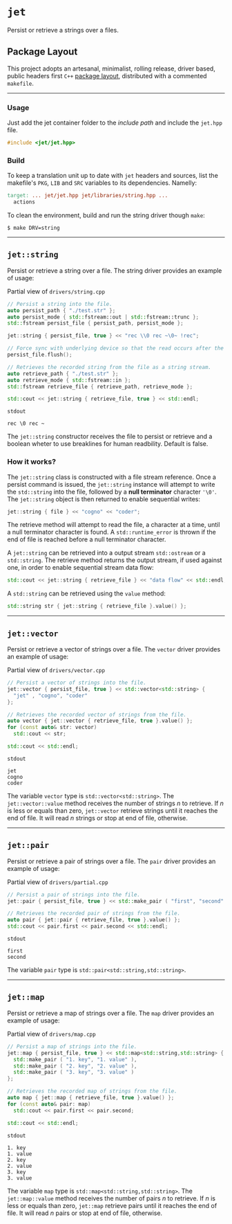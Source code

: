 
# `jet`
Persist or retrieve a strings over a files.

## Package Layout
This project adopts an artesanal, minimalist, rolling release, driver based, public headers first `C++` [package layout](), distributed with a commented `makefile`.

---

### Usage
Just add the jet container folder to the *include path* and include the `jet.hpp` file.
```C++
#include <jet/jet.hpp>
```

### Build
To keep a translation unit up to date with `jet` headers and sources, list the makefile's `PKG`, `LIB` and `SRC` variables to its dependencies. Namelly:
```makefile
target: ... jet/jet.hpp jet/libraries/string.hpp ...
  actions
```

To clean the environment, build and run the string driver though `make`:
```shell
$ make DRV=string
```

---

## `jet::string`
Persist or retrieve a string over a file. The string driver provides an example of usage:

Partial view of `drivers/string.cpp`
```C++
// Persist a string into the file.
auto persist_path { "./test.str" };
auto persist_mode { std::fstream::out | std::fstream::trunc };
std::fstream persist_file { persist_path, persist_mode };

jet::string { persist_file, true } << "rec \\0 rec ~\0~ !rec";

// Force sync with underlying device so that the read occurs after the write.
persist_file.flush();

// Retrieves the recorded string from the file as a string stream.
auto retrieve_path { "./test.str" };
auto retrieve_mode { std::fstream::in };
std::fstream retrieve_file { retrieve_path, retrieve_mode };

std::cout << jet::string { retrieve_file, true } << std::endl;
```

`stdout`
```
rec \0 rec ~
```

The `jet::string` constructor receives the file to persist or retrieve and a boolean wheter to use breaklines for human readbility. Default is false.

### How it works?
The `jet::string` class is constructed with a file stream reference. Once a persist command is issued, the `jet::string` instance will attempt to write the `std::string` into the file, followed by a **null terminator** character `'\0'`. The `jet::string` object is then returned to enable sequential writes:

```C++
jet::string { file } << "cogno" << "coder";
```

The retrieve method will attempt to read the file, a character at a time, until a null terminator character is found. A `std::runtime_error` is thrown if the end of file is reached before a null terminator character.

A `jet::string` can be retrieved into a output stream `std::ostream` or a `std::string`. The retrieve method returns the output stream, if used against one, in order to enable sequential stream data flow:

```C++
std::cout << jet::string { retrieve_file } << "data flow" << std::endl;
```

A `std::string` can be retrieved using the `value` method:
```C++
std::string str { jet::string { retrieve_file }.value() };
```

---

## `jet::vector`
Persist or retrieve a vector of strings over a file. The `vector` driver provides an example of usage:

Partial view of `drivers/vector.cpp`
```C++
// Persist a vector of strings into the file.
jet::vector { persist_file, true } << std::vector<std::string> { 
  "jet" , "cogno", "coder"
};

// Retrieves the recorded vector of strings from the file.
auto vector { jet::vector { retrieve_file, true }.value() };
for (const auto& str: vector)
  std::cout << str;

std::cout << std::endl;
```

`stdout`
```
jet
cogno
coder
```

The variable `vector` type is `std::vector<std::string>`. The `jet::vector::value` method receives the number of strings *n* to retrieve. If *n* is less or equals than zero, `jet::vector` retrieve strings until it reaches the end of file. It will read *n* strings or stop at end of file, otherwise.


---

## `jet::pair`
Persist or retrieve a pair of strings over a file. The `pair` driver provides an example of usage:

Partial view of `drivers/partial.cpp`
```C++
// Persist a pair of strings into the file.
jet::pair { persist_file, true } << std::make_pair ( "first", "second" );

// Retrieves the recorded pair of strings from the file.
auto pair { jet::pair { retrieve_file, true }.value() };
std::cout << pair.first << pair.second << std::endl;
```

`stdout`
```
first
second
```

The variable `pair` type is `std::pair<std::string,std::string>`.

---

## `jet::map`
Persist or retrieve a map of strings over a file. The `map` driver provides an example of usage:

Partial view of `drivers/map.cpp`
```C++
// Persist a map of strings into the file.
jet::map { persist_file, true } << std::map<std::string,std::string> { 
  std::make_pair ( "1. key", "1. value" ),
  std::make_pair ( "2. key", "2. value" ),
  std::make_pair ( "3. key", "3. value" ) 
};

// Retrieves the recorded map of strings from the file.
auto map { jet::map { retrieve_file, true }.value() };
for (const auto& pair: map)
  std::cout << pair.first << pair.second;

std::cout << std::endl;
```

`stdout`
```
1. key
1. value
2. key
2. value
3. key
3. value
```

The variable `map` type is `std::map<std::string,std::string>`. The `jet::map::value` method receives the number of pairs *n* to retrieve. If *n* is less or equals than zero, `jet::map` retrieve pairs until it reaches the end of file. It will read *n* pairs or stop at end of file, otherwise.
